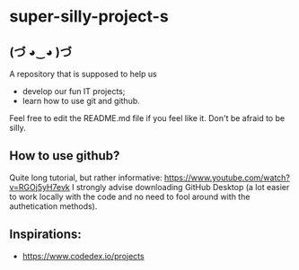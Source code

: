 # super-silly-project-s
## (づ ◕‿◕ )づ
A repository that is supposed to help us
  - develop our fun IT projects;
  - learn how to use git and github.

Feel free to edit the README.md file if you feel like it. Don't be afraid to be silly. 

## How to use github?
Quite long tutorial, but rather informative:
https://www.youtube.com/watch?v=RGOj5yH7evk
I strongly advise downloading GitHub Desktop (a lot easier to work locally with the code and no need to fool around with the authetication methods).

## Inspirations:
  - https://www.codedex.io/projects
